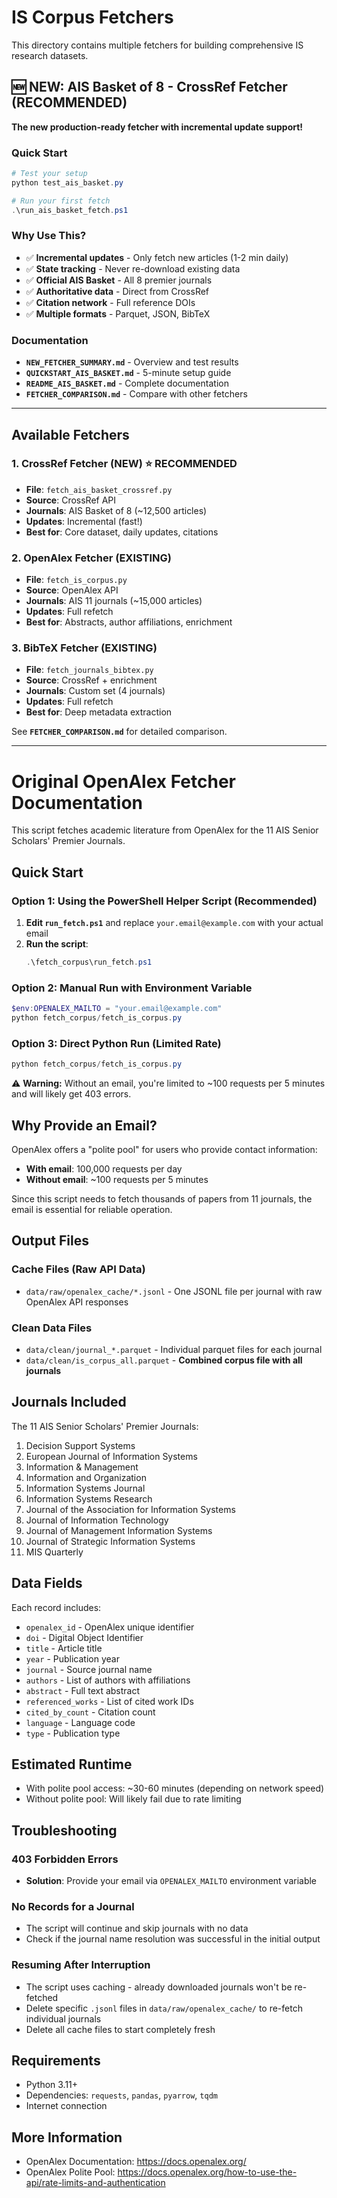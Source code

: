 # IS Corpus Fetchers

This directory contains multiple fetchers for building comprehensive IS research datasets.

## 🆕 NEW: AIS Basket of 8 - CrossRef Fetcher (RECOMMENDED)

**The new production-ready fetcher with incremental update support!**

### Quick Start
```powershell
# Test your setup
python test_ais_basket.py

# Run your first fetch
.\run_ais_basket_fetch.ps1
```

### Why Use This?
- ✅ **Incremental updates** - Only fetch new articles (1-2 min daily)
- ✅ **State tracking** - Never re-download existing data
- ✅ **Official AIS Basket** - All 8 premier journals
- ✅ **Authoritative data** - Direct from CrossRef
- ✅ **Citation network** - Full reference DOIs
- ✅ **Multiple formats** - Parquet, JSON, BibTeX

### Documentation
- **`NEW_FETCHER_SUMMARY.md`** - Overview and test results
- **`QUICKSTART_AIS_BASKET.md`** - 5-minute setup guide
- **`README_AIS_BASKET.md`** - Complete documentation
- **`FETCHER_COMPARISON.md`** - Compare with other fetchers

---

## Available Fetchers

### 1. CrossRef Fetcher (NEW) ⭐ RECOMMENDED
- **File**: `fetch_ais_basket_crossref.py`
- **Source**: CrossRef API
- **Journals**: AIS Basket of 8 (~12,500 articles)
- **Updates**: Incremental (fast!)
- **Best for**: Core dataset, daily updates, citations

### 2. OpenAlex Fetcher (EXISTING)
- **File**: `fetch_is_corpus.py`
- **Source**: OpenAlex API
- **Journals**: AIS 11 journals (~15,000 articles)
- **Updates**: Full refetch
- **Best for**: Abstracts, author affiliations, enrichment

### 3. BibTeX Fetcher (EXISTING)
- **File**: `fetch_journals_bibtex.py`
- **Source**: CrossRef + enrichment
- **Journals**: Custom set (4 journals)
- **Updates**: Full refetch
- **Best for**: Deep metadata extraction

See **`FETCHER_COMPARISON.md`** for detailed comparison.

---

# Original OpenAlex Fetcher Documentation

This script fetches academic literature from OpenAlex for the 11 AIS Senior Scholars' Premier Journals.

## Quick Start

### Option 1: Using the PowerShell Helper Script (Recommended)

1. **Edit `run_fetch.ps1`** and replace `your.email@example.com` with your actual email
2. **Run the script**:
   ```powershell
   .\fetch_corpus\run_fetch.ps1
   ```

### Option 2: Manual Run with Environment Variable

```powershell
$env:OPENALEX_MAILTO = "your.email@example.com"
python fetch_corpus/fetch_is_corpus.py
```

### Option 3: Direct Python Run (Limited Rate)

```powershell
python fetch_corpus/fetch_is_corpus.py
```
⚠️ **Warning:** Without an email, you're limited to ~100 requests per 5 minutes and will likely get 403 errors.

## Why Provide an Email?

OpenAlex offers a "polite pool" for users who provide contact information:
- **With email**: 100,000 requests per day
- **Without email**: ~100 requests per 5 minutes

Since this script needs to fetch thousands of papers from 11 journals, the email is essential for reliable operation.

## Output Files

### Cache Files (Raw API Data)
- `data/raw/openalex_cache/*.jsonl` - One JSONL file per journal with raw OpenAlex API responses

### Clean Data Files
- `data/clean/journal_*.parquet` - Individual parquet files for each journal
- `data/clean/is_corpus_all.parquet` - **Combined corpus file with all journals**

## Journals Included

The 11 AIS Senior Scholars' Premier Journals:
1. Decision Support Systems
2. European Journal of Information Systems
3. Information & Management
4. Information and Organization
5. Information Systems Journal
6. Information Systems Research
7. Journal of the Association for Information Systems
8. Journal of Information Technology
9. Journal of Management Information Systems
10. Journal of Strategic Information Systems
11. MIS Quarterly

## Data Fields

Each record includes:
- `openalex_id` - OpenAlex unique identifier
- `doi` - Digital Object Identifier
- `title` - Article title
- `year` - Publication year
- `journal` - Source journal name
- `authors` - List of authors with affiliations
- `abstract` - Full text abstract
- `referenced_works` - List of cited work IDs
- `cited_by_count` - Citation count
- `language` - Language code
- `type` - Publication type

## Estimated Runtime

- With polite pool access: ~30-60 minutes (depending on network speed)
- Without polite pool: Will likely fail due to rate limiting

## Troubleshooting

### 403 Forbidden Errors
- **Solution**: Provide your email via `OPENALEX_MAILTO` environment variable

### No Records for a Journal
- The script will continue and skip journals with no data
- Check if the journal name resolution was successful in the initial output

### Resuming After Interruption
- The script uses caching - already downloaded journals won't be re-fetched
- Delete specific `.jsonl` files in `data/raw/openalex_cache/` to re-fetch individual journals
- Delete all cache files to start completely fresh

## Requirements

- Python 3.11+
- Dependencies: `requests`, `pandas`, `pyarrow`, `tqdm`
- Internet connection

## More Information

- OpenAlex Documentation: https://docs.openalex.org/
- OpenAlex Polite Pool: https://docs.openalex.org/how-to-use-the-api/rate-limits-and-authentication
